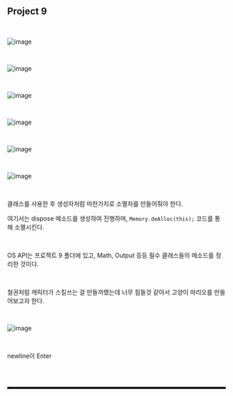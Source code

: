 ## Project 9

<br>

![image](https://user-images.githubusercontent.com/52172169/210948540-48f9479a-ef2f-45c1-a5b8-78ca94c2bc95.png)

<br>

![image](https://user-images.githubusercontent.com/52172169/210948567-88782a89-c801-424a-8d81-bbb5b1c7f7db.png)

<br>

![image](https://user-images.githubusercontent.com/52172169/210948683-18916158-2661-4e2c-bf81-6b35b2892194.png)

<br>

![image](https://user-images.githubusercontent.com/52172169/210954714-19a414b6-f176-456f-81b7-13523c557078.png)

<br>

![image](https://user-images.githubusercontent.com/52172169/210955420-137dc209-de18-430c-aa59-2fb9ead4d205.png)

<br>

![image](https://user-images.githubusercontent.com/52172169/210956294-d6eaf687-7171-4f35-9106-622a89a36391.png)

<br>

클래스를 사용한 후 생성자처럼 마찬가지로 소멸자를 만들어줘야 한다.

여기서는 dispose 메소드를 생성하여 진행하며, ```Memory.deAlloc(this);``` 코드를 통해 소멸시킨다.

<br>

OS API는 프로젝트 9 폴더에 있고, Math, Output 등등 필수 클래스들의 메소드를 정리한 것이다.

<br>

철권처럼 캐릭터가 스킬쓰는 걸 만들까했는데 너무 힘들것 같아서 고양이 마리오를 만들어보고자 한다.

<br>

![image](https://user-images.githubusercontent.com/52172169/211182494-17d19e05-0fbd-4b95-a31e-f1193ff304ca.png)

<br>

newline이 Enter 

<br><br>
<hr style="border: 2px solid;">
<br><br>
